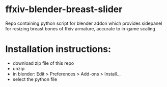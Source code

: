 # ffxiv-blender-breast-slider
Repo containing python script for blender addon which provides sidepanel for resizing breast bones of ffxiv armature, accurate to in-game scaling

# Installation instructions:
- download zip file of this repo
- unzip
- in blender: Edit > Preferences > Add-ons > Install…
- select the python file
